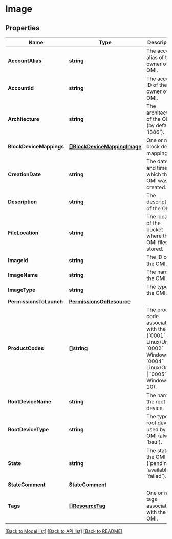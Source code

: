 # Image

## Properties

Name | Type | Description | Notes
------------ | ------------- | ------------- | -------------
**AccountAlias** | **string** | The account alias of the owner of the OMI. | [optional] 
**AccountId** | **string** | The account ID of the owner of the OMI. | [optional] 
**Architecture** | **string** | The architecture of the OMI (by default, &#x60;i386&#x60;). | [optional] 
**BlockDeviceMappings** | [**[]BlockDeviceMappingImage**](BlockDeviceMappingImage.md) | One or more block device mappings. | [optional] 
**CreationDate** | **string** | The date and time at which the OMI was created. | [optional] 
**Description** | **string** | The description of the OMI. | [optional] 
**FileLocation** | **string** | The location of the bucket where the OMI files are stored. | [optional] 
**ImageId** | **string** | The ID of the OMI. | [optional] 
**ImageName** | **string** | The name of the OMI. | [optional] 
**ImageType** | **string** | The type of the OMI. | [optional] 
**PermissionsToLaunch** | [**PermissionsOnResource**](PermissionsOnResource.md) |  | [optional] 
**ProductCodes** | **[]string** | The product code associated with the OMI (&#x60;0001&#x60; Linux/Unix \\| &#x60;0002&#x60; Windows \\| &#x60;0004&#x60; Linux/Oracle \\| &#x60;0005&#x60; Windows 10). | [optional] 
**RootDeviceName** | **string** | The name of the root device. | [optional] 
**RootDeviceType** | **string** | The type of root device used by the OMI (always &#x60;bsu&#x60;). | [optional] 
**State** | **string** | The state of the OMI (&#x60;pending&#x60; \\| &#x60;available&#x60; \\| &#x60;failed&#x60;). | [optional] 
**StateComment** | [**StateComment**](StateComment.md) |  | [optional] 
**Tags** | [**[]ResourceTag**](ResourceTag.md) | One or more tags associated with the OMI. | [optional] 

[[Back to Model list]](../README.md#documentation-for-models) [[Back to API list]](../README.md#documentation-for-api-endpoints) [[Back to README]](../README.md)


